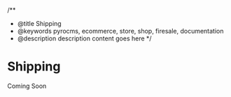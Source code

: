 /**
 * @title Shipping
 * @keywords pyrocms, ecommerce, store, shop, firesale, documentation
 * @description description content goes here
 */
# Shipping

Coming Soon